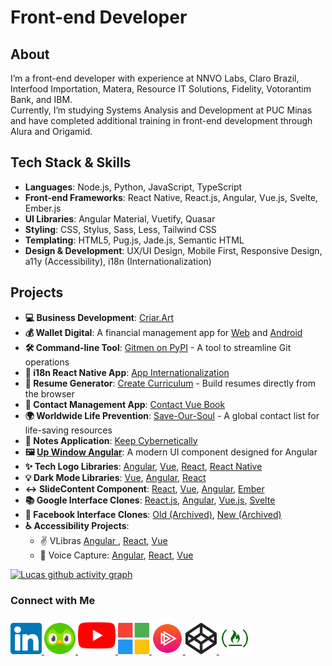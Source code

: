# Front-end Developer
## About
I’m a front-end developer with experience at NNVO Labs, Claro Brazil, Interfood Importation, Matera, Resource IT Solutions, Fidelity, Votorantim Bank, and IBM.
<br/>
Currently, I’m studying Systems Analysis and Development at PUC Minas and have completed additional training in front-end development through Alura and Origamid.

## Tech Stack & Skills

- **Languages**: Node.js, Python, JavaScript, TypeScript
- **Front-end Frameworks**: React Native, React.js, Angular, Vue.js, Svelte, Ember.js
- **UI Libraries**: Angular Material, Vuetify, Quasar
- **Styling**: CSS, Stylus, Sass, Less, Tailwind CSS
- **Templating**: HTML5, Pug.js, Jade.js, Semantic HTML
- **Design & Development**: UX/UI Design, Mobile First, Responsive Design, a11y (Accessibility), i18n (Internationalization)

## Projects
- **💻 Business Development**: [Criar.Art](https://criar.art)
- **💰 Wallet Digital**: A financial management app for [Web](https://walletdigitalz.web.app) and [Android](https://play.google.com/store/apps/details?id=com.criar.art.walletdigitalzapp)
- **🛠️ Command-line Tool**: [Gitmen on PyPI](https://pypi.org/project/gitmen) - A tool to streamline Git operations
- **📱 i18n React Native App**: [App Internationalization](https://github.com/livresaber/app-internationalization)
- **📄 Resume Generator**: [Create Curriculum](https://criar-curriculo.web.app?lang=en-US) - Build resumes directly from the browser
- **📖 Contact Management App**: [Contact Vue Book](https://contact-vue-book.web.app)
- **🌍 Worldwide Life Prevention**: [Save-Our-Soul](https://lucasferreiralimax.github.io/save-our-soul) - A global contact list for life-saving resources
- **📝 Notes Application**: [Keep Cybernetically](https://keep-cybernetically.web.app)
- **🖼️ [Up Window Angular](https://up-window-angular.web.app)**: A modern UI component designed for Angular
- **✨ Tech Logo Libraries**: [Angular](https://angular-techs-logos.web.app), [Vue](https://vue-techs-logos.web.app), [React](https://react-techs-logos.web.app), [React Native](https://www.npmjs.com/package/react-native-techs-logos)
- **💡 Dark Mode Libraries**: [Vue](https://darkmode-vue.web.app), [Angular](https://darkmode-angular.web.app), [React](https://darkmode-react.web.app)
- **↔️ SlideContent Component**: [React](https://slidecontent-reactjs.web.app), [Vue](https://slidecontent-vuejs.web.app), [Angular](https://slidecontent-angularjs.web.app), [Ember](https://slidecontent-ember.web.app)
- **📚 Google Interface Clones**: [React.js](https://github.com/lucasferreiralimax/google-react), [Angular](https://github.com/lucasferreiralimax/google-angular), [Vue.js](https://github.com/lucasferreiralimax/google-vue), [Svelte](https://github.com/lucasferreiralimax/google-svelte)
- **📘 Facebook Interface Clones**: [Old (Archived)](https://angular-facebook.web.app), [New (Archived)](https://angular-facebook-new.web.app)
- **♿ Accessibility Projects**:
  - ✌️ VLibras [Angular ](https://angular-vlibras.web.app), [React](https://react-vlibras.web.app), [Vue](https://vue-vlibras.web.app)
  - 🎤 Voice Capture: [Angular](https://voicecapture-angular.web.app), [React](https://voicecapture-react.web.app), [Vue](https://voicecapture-vue.web.app)

[![Lucas github activity graph](https://github-readme-activity-graph.vercel.app/graph?username=lucasferreiralimax&bg_color=0a0c10&color=dedede&line=00ff4c&point=00d636&area=true&hide_border=true)](https://www.linkedin.com/in/lucasferreiralimax)

### Connect with Me
<a href="https://www.linkedin.com/in/lucasferreiralimax" target="_blank">
  <img alt="Lucas Ferreira LinkedIn" width="50px" src="https://raw.githubusercontent.com/lucasferreiralimax/lucasferreiralimax/master/assets/linkedin-logo.svg" />
</a>

<a href="https://www.duolingo.com/profile/ferreiralimax" target="_blank">
  <img alt="Lucas Ferreira Duolingo" width="50px" src="https://raw.githubusercontent.com/lucasferreiralimax/lucasferreiralimax/master/assets/duolingo-logo.svg" />
</a>

<a href="https://www.youtube.com/channel/UCZBURloZW7kmNqzgPS9OHrA" target="_blank">
  <img alt="Lucas Ferreira YouTube" width="60px" src="https://raw.githubusercontent.com/lucasferreiralimax/lucasferreiralimax/master/assets/youtube-logo.svg" />
</a>

<a href="https://docs.microsoft.com/pt-br/users/lucasferreiralimax" target="_blank">
  <img alt="Lucas Ferreira Microsoft Docs" width="50px" src="https://raw.githubusercontent.com/lucasferreiralimax/lucasferreiralimax/master/assets/microsoft-logo.svg" />
</a>

<a href="https://app.pluralsight.com/profile/lucasferreiralimax" target="_blank">
  <img alt="Lucas Ferreira Pluralsight" width="50px" src="https://raw.githubusercontent.com/lucasferreiralimax/lucasferreiralimax/master/assets/pluralsight-logo.png" />
</a>

<a href="https://codepen.io/lucaslimax" target="_blank">
  <img alt="Lucas Ferreira Codepen" width="50px" src="https://raw.githubusercontent.com/lucasferreiralimax/lucasferreiralimax/master/assets/codepen-logo.svg" />
</a>

<a href="https://www.freecodecamp.org/lucasferreiralimax" target="_blank">
  <img alt="Lucas Ferreira FreeCodeCamp" width="50px" src="https://raw.githubusercontent.com/lucasferreiralimax/lucasferreiralimax/master/assets/freecodecamp-logo.png" />
</a>
